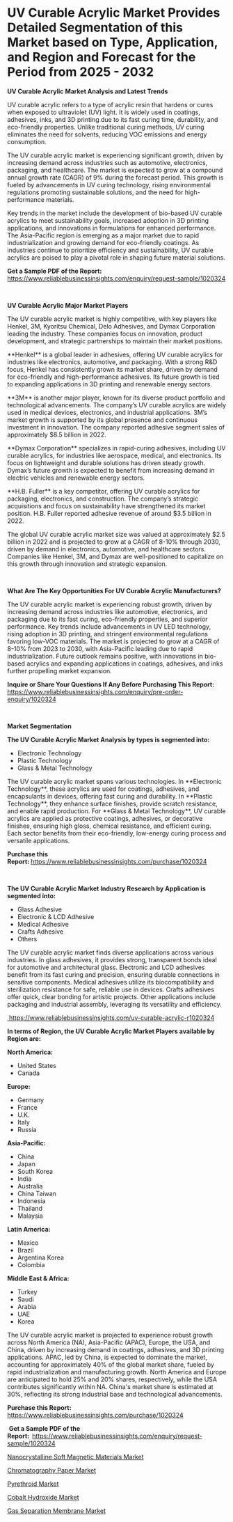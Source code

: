 <p><h1>UV Curable Acrylic Market Provides Detailed Segmentation of this Market based on Type, Application, and Region and Forecast for the Period from 2025 - 2032</h1></p><p><strong>UV Curable Acrylic Market Analysis and Latest Trends</strong></p>
<p><p>UV curable acrylic refers to a type of acrylic resin that hardens or cures when exposed to ultraviolet (UV) light. It is widely used in coatings, adhesives, inks, and 3D printing due to its fast curing time, durability, and eco-friendly properties. Unlike traditional curing methods, UV curing eliminates the need for solvents, reducing VOC emissions and energy consumption.</p><p>The UV curable acrylic market is experiencing significant growth, driven by increasing demand across industries such as automotive, electronics, packaging, and healthcare. The market is expected to grow at a compound annual growth rate (CAGR) of 9% during the forecast period. This growth is fueled by advancements in UV curing technology, rising environmental regulations promoting sustainable solutions, and the need for high-performance materials.</p><p>Key trends in the market include the development of bio-based UV curable acrylics to meet sustainability goals, increased adoption in 3D printing applications, and innovations in formulations for enhanced performance. The Asia-Pacific region is emerging as a major market due to rapid industrialization and growing demand for eco-friendly coatings. As industries continue to prioritize efficiency and sustainability, UV curable acrylics are poised to play a pivotal role in shaping future material solutions.</p></p>
<p><strong>Get a Sample PDF of the Report:&nbsp;</strong> <a href="https://www.reliablebusinessinsights.com/enquiry/request-sample/1020324?utm_campaign=1106&utm_medium=2&utm_source=Github&utm_content=ia&utm_term=26012025&utm_id=uv-curable-acrylic">https://www.reliablebusinessinsights.com/enquiry/request-sample/1020324</a></p>
<p>&nbsp;</p>
<p><strong>UV Curable Acrylic Major Market Players</strong></p>
<p><p>The UV curable acrylic market is highly competitive, with key players like Henkel, 3M, Kyoritsu Chemical, Delo Adhesives, and Dymax Corporation leading the industry. These companies focus on innovation, product development, and strategic partnerships to maintain their market positions.</p><p>**Henkel** is a global leader in adhesives, offering UV curable acrylics for industries like electronics, automotive, and packaging. With a strong R&D focus, Henkel has consistently grown its market share, driven by demand for eco-friendly and high-performance adhesives. Its future growth is tied to expanding applications in 3D printing and renewable energy sectors.</p><p>**3M** is another major player, known for its diverse product portfolio and technological advancements. The company’s UV curable acrylics are widely used in medical devices, electronics, and industrial applications. 3M’s market growth is supported by its global presence and continuous investment in innovation. The company reported adhesive segment sales of approximately $8.5 billion in 2022.</p><p>**Dymax Corporation** specializes in rapid-curing adhesives, including UV curable acrylics, for industries like aerospace, medical, and electronics. Its focus on lightweight and durable solutions has driven steady growth. Dymax’s future growth is expected to benefit from increasing demand in electric vehicles and renewable energy sectors.</p><p>**H.B. Fuller** is a key competitor, offering UV curable acrylics for packaging, electronics, and construction. The company’s strategic acquisitions and focus on sustainability have strengthened its market position. H.B. Fuller reported adhesive revenue of around $3.5 billion in 2022.</p><p>The global UV curable acrylic market size was valued at approximately $2.5 billion in 2022 and is projected to grow at a CAGR of 8-10% through 2030, driven by demand in electronics, automotive, and healthcare sectors. Companies like Henkel, 3M, and Dymax are well-positioned to capitalize on this growth through innovation and strategic expansion.</p></p>
<p>&nbsp;</p>
<p><strong>What Are The Key Opportunities For UV Curable Acrylic Manufacturers?</strong></p>
<p><p>The UV curable acrylic market is experiencing robust growth, driven by increasing demand across industries like automotive, electronics, and packaging due to its fast curing, eco-friendly properties, and superior performance. Key trends include advancements in UV LED technology, rising adoption in 3D printing, and stringent environmental regulations favoring low-VOC materials. The market is projected to grow at a CAGR of 8-10% from 2023 to 2030, with Asia-Pacific leading due to rapid industrialization. Future outlook remains positive, with innovations in bio-based acrylics and expanding applications in coatings, adhesives, and inks further propelling market expansion.</p></p>
<p><strong>Inquire or Share Your Questions If Any Before Purchasing This Report:</strong> <a href="https://www.reliablebusinessinsights.com/enquiry/pre-order-enquiry/1020324?utm_campaign=1106&utm_medium=2&utm_source=Github&utm_content=ia&utm_term=26012025&utm_id=uv-curable-acrylic">https://www.reliablebusinessinsights.com/enquiry/pre-order-enquiry/1020324</a></p>
<p>&nbsp;</p>
<p><strong>Market Segmentation</strong></p>
<p><strong>The UV Curable Acrylic Market Analysis by types is segmented into:</strong></p>
<p><ul><li>Electronic Technology</li><li>Plastic Technology</li><li>Glass & Metal Technology</li></ul></p>
<p><p>The UV curable acrylic market spans various technologies. In **Electronic Technology**, these acrylics are used for coatings, adhesives, and encapsulants in devices, offering fast curing and durability. In **Plastic Technology**, they enhance surface finishes, provide scratch resistance, and enable rapid production. For **Glass & Metal Technology**, UV curable acrylics are applied as protective coatings, adhesives, or decorative finishes, ensuring high gloss, chemical resistance, and efficient curing. Each sector benefits from their eco-friendly, low-energy curing process and versatile applications.</p></p>
<p><strong>Purchase this Report:&nbsp;</strong><a href="https://www.reliablebusinessinsights.com/purchase/1020324?utm_campaign=1106&utm_medium=2&utm_source=Github&utm_content=ia&utm_term=26012025&utm_id=uv-curable-acrylic">https://www.reliablebusinessinsights.com/purchase/1020324</a></p>
<p>&nbsp;</p>
<p><strong>The UV Curable Acrylic Market Industry Research by Application is segmented into:</strong></p>
<p><ul><li>Glass Adhesive</li><li>Electronic & LCD Adhesive</li><li>Medical Adhesive</li><li>Crafts Adhesive</li><li>Others</li></ul></p>
<p><p>The UV curable acrylic market finds diverse applications across various industries. In glass adhesives, it provides strong, transparent bonds ideal for automotive and architectural glass. Electronic and LCD adhesives benefit from its fast curing and precision, ensuring durable connections in sensitive components. Medical adhesives utilize its biocompatibility and sterilization resistance for safe, reliable use in devices. Crafts adhesives offer quick, clear bonding for artistic projects. Other applications include packaging and industrial assembly, leveraging its versatility and efficiency.</p></p>
<p><a href="https://www.reliablebusinessinsights.com/uv-curable-acrylic-r1020324?utm_campaign=1106&utm_medium=2&utm_source=Github&utm_content=ia&utm_term=26012025&utm_id=uv-curable-acrylic">&nbsp;https://www.reliablebusinessinsights.com/uv-curable-acrylic-r1020324</a></p>
<p><strong>In terms of Region, the UV Curable Acrylic Market Players available by Region are:</strong></p>
<p>
    <p> <strong> North America: </strong>
        <ul>
            <li>United States</li>
            <li>Canada</li>
        </ul>
        </p> 
    <p> <strong> Europe: </strong>
        <ul>
            <li>Germany</li>
            <li>France</li>
            <li>U.K.</li>
            <li>Italy</li>
            <li>Russia</li>
        </ul>
        </p> 
    <p> <strong> Asia-Pacific: </strong>
        <ul>
            <li>China</li>
            <li>Japan</li>
            <li>South Korea</li>
            <li>India</li>
            <li>Australia</li>
            <li>China Taiwan</li>
            <li>Indonesia</li>
            <li>Thailand</li>
            <li>Malaysia</li>
        </ul>
        </p> 
    <p> <strong> Latin America: </strong>
        <ul>
            <li>Mexico</li>
            <li>Brazil</li>
            <li>Argentina Korea</li>
            <li>Colombia</li>
        </ul>
        </p> 
    <p> <strong> Middle East & Africa: </strong>
        <ul>
            <li>Turkey</li>
            <li>Saudi</li>
            <li>Arabia</li>
            <li>UAE</li>
            <li>Korea</li>
        </ul>
    </p>
    </p>
<p><p>The UV curable acrylic market is projected to experience robust growth across North America (NA), Asia-Pacific (APAC), Europe, the USA, and China, driven by increasing demand in coatings, adhesives, and 3D printing applications. APAC, led by China, is expected to dominate the market, accounting for approximately 40% of the global market share, fueled by rapid industrialization and manufacturing growth. North America and Europe are anticipated to hold 25% and 20% shares, respectively, while the USA contributes significantly within NA. China's market share is estimated at 30%, reflecting its strong industrial base and technological advancements.</p></p>
<p><strong>Purchase this Report: </strong><a href="https://www.reliablebusinessinsights.com/purchase/1020324?utm_campaign=1106&utm_medium=2&utm_source=Github&utm_content=ia&utm_term=26012025&utm_id=uv-curable-acrylic">https://www.reliablebusinessinsights.com/purchase/1020324</a></p>
<p>&nbsp;<strong>Get a Sample PDF of the Report:&nbsp;&nbsp;</strong><a href="https://www.reliablebusinessinsights.com/enquiry/request-sample/1020324?utm_campaign=1106&utm_medium=2&utm_source=Github&utm_content=ia&utm_term=26012025&utm_id=uv-curable-acrylic">https://www.reliablebusinessinsights.com/enquiry/request-sample/1020324</a></p>
<p><strong></strong></p>
<p><p><a href="https://github.com/gerlttameka883615/Market-Research-Report-List-1/blob/main/nanocrystalline-soft-magnetic-materials-market.md?utm_campaign=1106&utm_medium=2&utm_source=Github&utm_content=ia&utm_term=26012025&utm_id=uv-curable-acrylic">Nanocrystalline Soft Magnetic Materials Market</a></p><p><a href="https://github.com/dbichayison/Market-Research-Report-List-1/blob/main/chromatography-paper-market.md?utm_campaign=1106&utm_medium=2&utm_source=Github&utm_content=ia&utm_term=26012025&utm_id=uv-curable-acrylic">Chromatography Paper Market</a></p><p><a href="https://github.com/pinzinyaah/Market-Research-Report-List-1/blob/main/pyrethroid-market.md?utm_campaign=1106&utm_medium=2&utm_source=Github&utm_content=ia&utm_term=26012025&utm_id=uv-curable-acrylic">Pyrethroid Market</a></p><p><a href="https://github.com/tumacaakesha78/Market-Research-Report-List-1/blob/main/cobalt-hydroxide-market.md?utm_campaign=1106&utm_medium=2&utm_source=Github&utm_content=ia&utm_term=26012025&utm_id=uv-curable-acrylic">Cobalt Hydroxide Market</a></p><p><a href="https://github.com/nafidurii/Market-Research-Report-List-1/blob/main/gas-separation-membrane-market.md?utm_campaign=1106&utm_medium=2&utm_source=Github&utm_content=ia&utm_term=26012025&utm_id=uv-curable-acrylic">Gas Separation Membrane Market</a></p></p>
